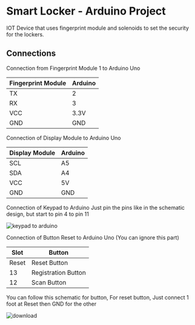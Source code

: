 # Smart Locker - Arduino Project
IOT Device that uses fingerprint module and solenoids to set the security for the lockers. 

## Connections 
Connection from Fingerprint Module 1 to Arduino Uno

| Fingerprint Module  | Arduino |
| ------------- | ------------- |
| TX  | 2  |
| RX  | 3  |
| VCC  | 3.3V  |
| GND  | GND  |

Connection of Display Module to Arduino Uno

| Display Module  | Arduino |
| ------------- | ------------- |
| SCL  | A5  |
| SDA  | A4  |
| VCC  | 5V  |
| GND  | GND  | 

Connection of Keypad to Arduino 
Just pin the pins like in the schematic design, but start to pin 4 to pin 11

![keypad to arduino](https://user-images.githubusercontent.com/28371423/172602264-808fa301-6cd1-4e2a-b9f3-b48b056d7a05.png)


Connection of Button Reset to Arduino Uno  (You can ignore this part)

| Slot  | Button |
| ------------- | ------------- |
| Reset  | Reset Button  |
| 13  | Registration Button  |
| 12  | Scan Button  | 

You can follow this schematic for button, For reset button, Just connect 1 foot at Reset then GND for the other

![download](https://user-images.githubusercontent.com/28371423/172420948-8963761a-04c7-443e-a635-87ecfc8eec77.png)
